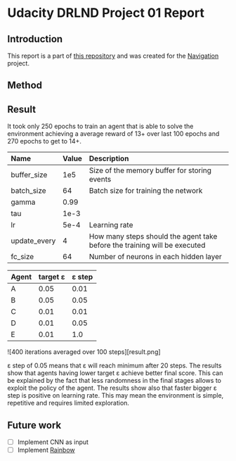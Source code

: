 # Udacity DRLND Project 01 Report

## Introduction

This report is a part of [this repository](https://github.com/rwiatr/deep-reinforcement-learning) and was created for 
the [Navigation](https://github.com/rwiatr/deep-reinforcement-learning/blob/master/navigation/README.md) project.

## Method



## Result
It took only 250 epochs to train an agent that is able to solve the 
environment achieving a average reward of 13+ over last 100 epochs and 270 epochs to get to 14+. 

| Name | Value | Description |
|:-------------|:-------------|:-----|
| buffer_size | 1e5 | Size of the memory buffer for storing events |
| batch_size | 64 | Batch size for training the network  |
| gamma | 0.99 | |
| tau | 1e-3 | |
| lr | 5e-4 | Learning rate |
| update_every | 4 | How many steps should the agent take before the training will be executed |
| fc_size | 64 | Number of neurons in each hidden layer |

| Agent | target &epsilon; | &epsilon; step |
|:-------------|:-------------|:-----|
| A | 0.05 | 0.01 |
| B | 0.05 | 0.05 |
| C | 0.01 | 0.01 |
| D | 0.01 | 0.05 |
| E | 0.01 | 1.0 |

![400 iterations averaged over 100 steps][result.png]

&epsilon; step of 0.05 means that &epsilon; will reach minimum after 20 steps.
The results show that agents having lower target &epsilon; achieve better final score.
This can be explained by the fact that less randomness in the final stages allows to exploit
the policy of the agent.
The results show also that faster bigger &epsilon; step is positive on learning rate.
This may mean the environment is simple, repetitive and requires limited exploration.

## Future work
 - [ ] Implement CNN as input
 - [ ] Implement [Rainbow](https://arxiv.org/abs/1710.02298)

